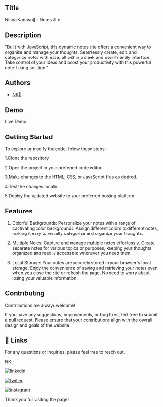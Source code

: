 ## Title

Nisha Kanasu💛 - Notes Site
## Description 

"Built with JavaScript, this dynamic notes site offers a convenient way to organize and manage your thoughts. Seamlessly create, edit, and categorize notes with ease, all within a sleek and user-friendly interface. Take control of your ideas and boost your productivity with this powerful note-taking solution."
## Authors

- [NK💛](https://www.github.com/nishap24) 


## Demo

Live Demo:

 
    
## Getting Started

To explore or modify the code, follow these steps:

1.Clone the repository

2.Open the project in your preferred code editor.

3.Make changes to the HTML, CSS, or JavaScript files as desired.

4.Test the changes locally.

5.Deploy the updated website to your preferred hosting platform.


## Features

1. Colorful Backgrounds: Personalize your notes with a range of captivating color backgrounds. Assign different colors to different notes, making it easy to visually categorize and organize your thoughts.

2. Multiple Notes: Capture and manage multiple notes effortlessly. Create separate notes for various topics or purposes, keeping your thoughts organized and readily accessible whenever you need them.

3. Local Storage: Your notes are securely stored in your browser's local storage. Enjoy the convenience of saving and retrieving your notes even when you close the site or refresh the page. No need to worry about losing your valuable information.


## Contributing

Contributions are always welcome!

If you have any suggestions, improvements, or bug fixes, feel free to submit a pull request. Please ensure that your contributions align with the overall design and goals of the website. 


## 🔗 Links

For any questions or inquiries, please feel free to reach out. 

NK :

[![linkedin](https://img.shields.io/badge/linkedin-0A66C2?style=for-the-badge&logo=linkedin&logoColor=white)](https://www.linkedin.com/in/-nisha-p/)


[![twitter](https://img.shields.io/badge/twitter-1DA1F2?style=for-the-badge&logo=twitter&logoColor=white)](https://twitter.com/nishap24)

[![instagram](https://img.shields.io/badge/instagram-E4405F?style=for-the-badge&logo=instagram&logoColor=white)](https://instagram.com/_nisha_p_24)


Thank you for visiting the page!
